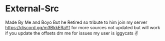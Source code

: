 # External-Src
Made By Me and Boyo But he Retired so tribute to him 
join my server https://discord.gg/m3BkkERaYf for more sources 
not updated but will work if you update the offsets
dm me for issues my user is iggycats
✌️
